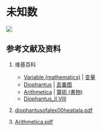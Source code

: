 # 未知数

![](/images/函数与解析几何/丢番图的《算术》中典型的推演实验/基本概念/未知数/1a1.jpg)

## 参考文献及资料

1. 维基百科
	- [Variable (mathematics)](https://en.wikipedia.org/wiki/Variable_(mathematics)) | [变量](https://zh.wikipedia.org/wiki/变量) 
	- [Diophantus](https://en.wikipedia.org/wiki/Diophantus) | [丢番图](https://zh.wikipedia.org/wiki/丢番图) 
	- [Arithmetica](https://en.wikipedia.org/wiki/Arithmetica) | [算術 (書物)](https://ja.wikipedia.org/wiki/%E7%AE%97%E8%A1%93_(%E6%9B%B8%E7%89%A9)) 
	- [Diophantus_II.VIII](https://en.wikipedia.org/wiki/Diophantus_II.VIII) 

2. [diophantusofalex00heatiala.pdf](https://archive.org/download/diophantusofalex00heatiala/diophantusofalex00heatiala.pdf) 
3. [Arithmetica.pdf](https://staff.um.edu.mt/jmus1/Diophantus.pdf) 



